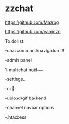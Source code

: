 # zzchat

https://github.com/Mazrog

https://github.com/yaminzn

To do list:

-chat command/navigation !!!

-admin panel

1-multichat notif~~

-settings...

-ui :thinking:

-upload/gif backend

-channel navbar options

-.htaccess
